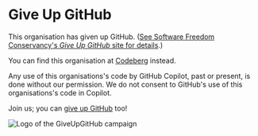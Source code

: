# Give Up GitHub

This organisation has given up GitHub.  ([See Software Freedom Conservancy's *Give Up GitHub* site for details](https://GiveUpGitHub.org).)

You can find this organisation at [Codeberg](https://codeberg.org/SWEETGOOD) instead.

Any use of this organisations's code by GitHub Copilot, past or present, is done without our permission.  We do not consent to GitHub's use of this organisations's code in Copilot.

Join us; you can [give up GitHub](https://GiveUpGitHub.org) too!

![Logo of the GiveUpGitHub campaign](https://sfconservancy.org/img/GiveUpGitHub.png)
